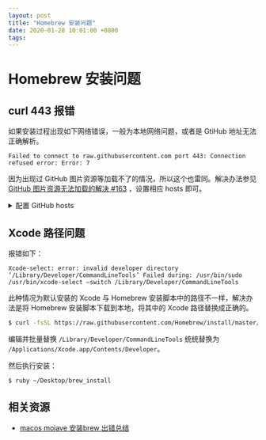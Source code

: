 ```yaml
---
layout: post
title: "Homebrew 安装问题"
date: 2020-01-28 10:01:00 +0800
tags: 
---
```

    
# Homebrew 安装问题

## curl 443 报错

如果安装过程出现如下网络错误，一般为本地网络问题，或者是 GtiHub 地址无法正确解析。

```
Failed to connect to raw.githubusercontent.com port 443: Connection refused error: Error: 7
```

因为出现过 GitHub 图片资源等加载不了的情况，所以这个也雷同。解决办法参见 [GitHub 图片资源无法加载的解决 #163](https://github.com/wayou/wayou.github.io/issues/163) ，设置相应 hosts 即可。

<details>
<summary>配置 GitHub hosts</summary>

```
192.30.253.112 github.com 
192.30.253.119 gist.github.com
151.101.184.133 assets-cdn.github.com
151.101.184.133 raw.githubusercontent.com
151.101.184.133 gist.githubusercontent.com
151.101.184.133 cloud.githubusercontent.com
151.101.184.133 camo.githubusercontent.com
151.101.184.133 avatars0.githubusercontent.com
151.101.184.133 avatars1.githubusercontent.com
151.101.184.133 avatars2.githubusercontent.com
151.101.184.133 avatars3.githubusercontent.com
151.101.184.133 avatars4.githubusercontent.com
151.101.184.133 avatars5.githubusercontent.com
151.101.184.133 avatars6.githubusercontent.com
151.101.184.133 avatars7.githubusercontent.com
151.101.184.133 avatars8.githubusercontent.com
199.232.28.133  user-images.githubusercontent.com
```

</details>


## Xcode 路径问题

报错如下：

```
Xcode-select: error: invalid developer directory ‘/Library/Developer/CommandLineTools’ Failed during: /usr/bin/sudo /usr/bin/xcode-select –switch /Library/Developer/CommandLineTools
```

此种情况为默认安装的 Xcode 与 Homebrew 安装脚本中的路径不一样，解决办法是将 Homebrew 安装脚本下载到本地，将其中的 Xcode 路径替换成正确的。

```sh
$ curl -fsSL https://raw.githubusercontent.com/Homebrew/install/master/install >> ~/Desktop/brew_install
```

编辑并批量替换 `/Library/Developer/CommandLineTools` 统统替换为 `/Applications/Xcode.app/Contents/Developer`。

然后执行安装：

```sh
$ ruby ~/Desktop/brew_install
```


## 相关资源

- [macos mojave 安装brew 出错总结](https://www.cnblogs.com/taobiao/p/9894101.html)



    